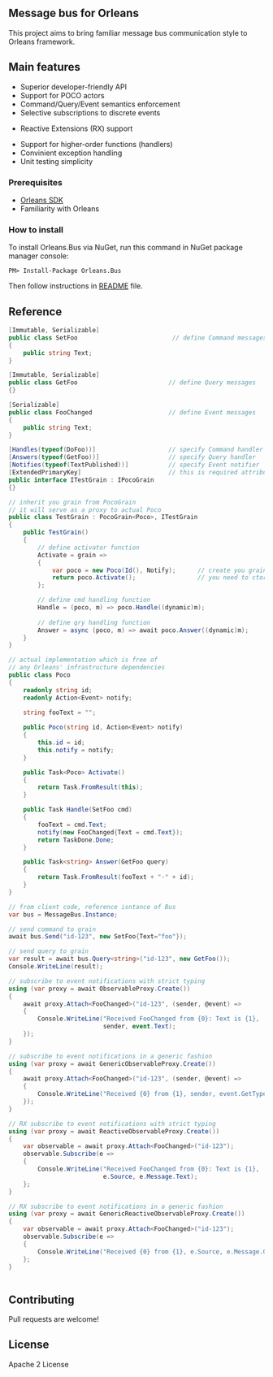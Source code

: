 ## Message bus for Orleans

This project aims to bring familiar message bus communication style to Orleans framework.

## Main features

+ Superior developer-friendly API
+ Support for POCO actors
+ Command/Query/Event semantics enforcement
+ Selective subscriptions to discrete events
- Reactive Extensions (RX) support
+ Support for higher-order functions (handlers)
+ Convinient exception handling
+ Unit testing simplicity

### Prerequisites
- [Orleans SDK](https://orleans.codeplex.com/wikipage?title=Orleans%20Setup%20for%20Developers&referringTitle=Home "Link to Orleans SDK installation page")
- Familiarity with Orleans

### How to install

To install Orleans.Bus via NuGet, run this command in NuGet package manager console:

	PM> Install-Package Orleans.Bus

Then follow instructions in [README](https://github.com/yevhen/Orleans.Bus/blob/master/Build/Readme.txt) file.

## Reference

```cs
[Immutable, Serializable]
public class SetFoo                          // define Command messages
{
    public string Text;
}

[Immutable, Serializable]
public class GetFoo                         // define Query messages
{}

[Serializable]
public class FooChanged                     // define Event messages
{
    public string Text;
}

[Handles(typeof(DoFoo))]                    // specify Command handler
[Answers(typeof(GetFoo))]                   // specify Query handler
[Notifies(typeof(TextPublished))]           // specify Event notifier
[ExtendedPrimaryKey]                        // this is required attribute
public interface ITestGrain : IPocoGrain
{}

// inherit you grain from PocoGrain
// it will serve as a proxy to actual Poco
public class TestGrain : PocoGrain<Poco>, ITestGrain
{
    public TestGrain()
    {
        // define activator function
        Activate = grain =>                         
        {
            var poco = new Poco(Id(), Notify);      // create you grain, pass anything
            return poco.Activate();                 // you need to ctor and Activate it
        };

        // define cmd handling function
        Handle = (poco, m) => poco.Handle((dynamic)m);            
        
        // define qry handling function
        Answer = async (poco, m) => await poco.Answer((dynamic)m);
    }
}

// actual implementation which is free of
// any Orleans' infrastructure dependencies
public class Poco
{
    readonly string id;
    readonly Action<Event> notify;

    string fooText = "";
    
    public Poco(string id, Action<Event> notify)
    {
        this.id = id;
        this.notify = notify;
    }

    public Task<Poco> Activate()
    {
        return Task.FromResult(this);
    }

    public Task Handle(SetFoo cmd)
    {
        fooText = cmd.Text;
        notify(new FooChanged{Text = cmd.Text});
        return TaskDone.Done;
    }

    public Task<string> Answer(GetFoo query)
    {
        return Task.FromResult(fooText + "-" + id);
    }
}

// from client code, reference isntance of Bus
var bus = MessageBus.Instance;

// send command to grain
await bus.Send("id-123", new SetFoo{Text="foo"});

// send query to grain
var result = await bus.Query<string>("id-123", new GetFoo());
Console.WriteLine(result);

// subscribe to event notifications with strict typing
using (var proxy = await ObservableProxy.Create())
{
    await proxy.Attach<FooChanged>("id-123", (sender, @event) =>
    {
        Console.WriteLine("Received FooChanged from {0}: Text is {1},
                          sender, event.Text);
    });
}

// subscribe to event notifications in a generic fashion
using (var proxy = await GenericObservableProxy.Create())
{
    await proxy.Attach<FooChanged>("id-123", (sender, @event) =>
    {
        Console.WriteLine("Received {0} from {1}, sender, event.GetType());
    });
}

// RX subscribe to event notifications with strict typing
using (var proxy = await ReactiveObservableProxy.Create())
{
    var observable = await proxy.Attach<FooChanged>("id-123");
    observable.Subscribe(e => 
    {
        Console.WriteLine("Received FooChanged from {0}: Text is {1},
                          e.Source, e.Message.Text);    
    };
}

// RX subscribe to event notifications in a generic fashion
using (var proxy = await GenericReactiveObservableProxy.Create())
{
    var observable = await proxy.Attach<FooChanged>("id-123");
    observable.Subscribe(e => 
    {
        Console.WriteLine("Received {0} from {1}, e.Source, e.Message.GetType());  
    };
}
    
```

## Contributing

Pull requests are welcome!

## License

Apache 2 License
